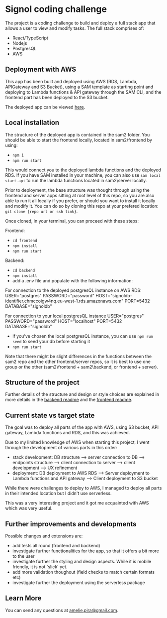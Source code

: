 # Signol coding challenge

The project is a coding challenge to build and deploy a full stack app that allows a user to view and modify tasks.
The full stack comprises of:

- React/TypeScript
- Nodejs
- PostgresQL
- AWS

## Deployment with AWS

This app has been built and deployed using AWS (RDS, Lambda, APIGateway and S3 Bucket), using a SAM template as starting point and deploying to Lambda functions & API gateway through the SAM CLI, and the frontend part has been deployed to the S3 bucket.

The deployed app can be viewed [here](http://sam2-websitebucket-fjrjfopk9wed.s3-website-eu-west-1.amazonaws.com/).

## Local installation

The structure of the deployed app is contained in the sam2 folder. You should be able to start the frontend locally, located in sam2\frontend by using:

- `npm i`
- `npm run start`

This would connect you to the deployed lambda functions and the deployed RDS. If you have SAM installed in your machine, you can also use `sam local start-api` to run the lambda functions located in sam2\server locally.

Prior to deployment, the base structure was thought through using the frontend and server apps sitting at root level of this repo, so you are also able to run it all locally if you prefer, or should you want to install it locally and modify it. You can do so by cloning this repo at your prefered location: `git clone {repo url or ssh link}`.

Once cloned, in your terminal, you can proceed with these steps:

Frontend:

- `cd frontend`
- `npm install`
- `npm run start`

Backend:

- `cd backend`
- `npm install`
- add a .env file and populate with the following information:

For connection to the deployed postgresQL instance on AWS RDS:
USER="postgres"
PASSWORD="password"
HOST="signoldb-identifier.chmccoigw4nq.eu-west-1.rds.amazonaws.com"
PORT=5432
DATABASE="signoldb"

For connection to your local postgresQL instance
USER="postgres"
PASSWORD="password"
HOST="localhost"
PORT=5432
DATABASE="signoldb"

- if you've chosen the local postgresQL instance, you can use `npm run seed` to seed your db before starting it
- `npm run start`

Note that there might be slight differences in the functions between the sam2 repo and the other frontend/server repos, so it is best to use one group or the other (sam2\frontend + sam2\backend, or frontend + server).

## Structure of the project

Further details of the structure and design or style choices are explained in more details in the [backend readme](./sam2/backend/readme) and the [frontend readme](./sam2/frontend/readme).

## Current state vs target state

The goal was to deploy all parts of the app with AWS, using S3 bucket, API gateway, Lambda functions and RDS, and this was achieved.

Due to my limited knowledge of AWS when starting this project, I went through the development of various parts in this order:

- stack development: DB structure --> server connection to DB --> endpoints structure --> client connection to server --> client development --> UX refinement
- deployment: DB deployment to AWS RDS --> Server deployment to Lambda functions and API gateway --> Client deployment to S3 bucket

While there were challenges to deploy to AWS, I managed to deploy all parts in their intended location but I didn't use serverless.

This was a very interesting project and it got me acquainted with AWS which was very useful.

## Further improvements and developments

Possible changes and extensions are:

- add tests all round (frontend and backend)
- investigate further functionalities for the app, so that it offers a bit more to the user
- investigate further the styling and design aspects. While it is mobile friendly, it is not 'slick' yet.
- add more validation thoughout (field checks to match certain formats etc)
- investigate further the deployment using the serverless package

## Learn More

You can send any questions at amelie.pira@gmail.com.
